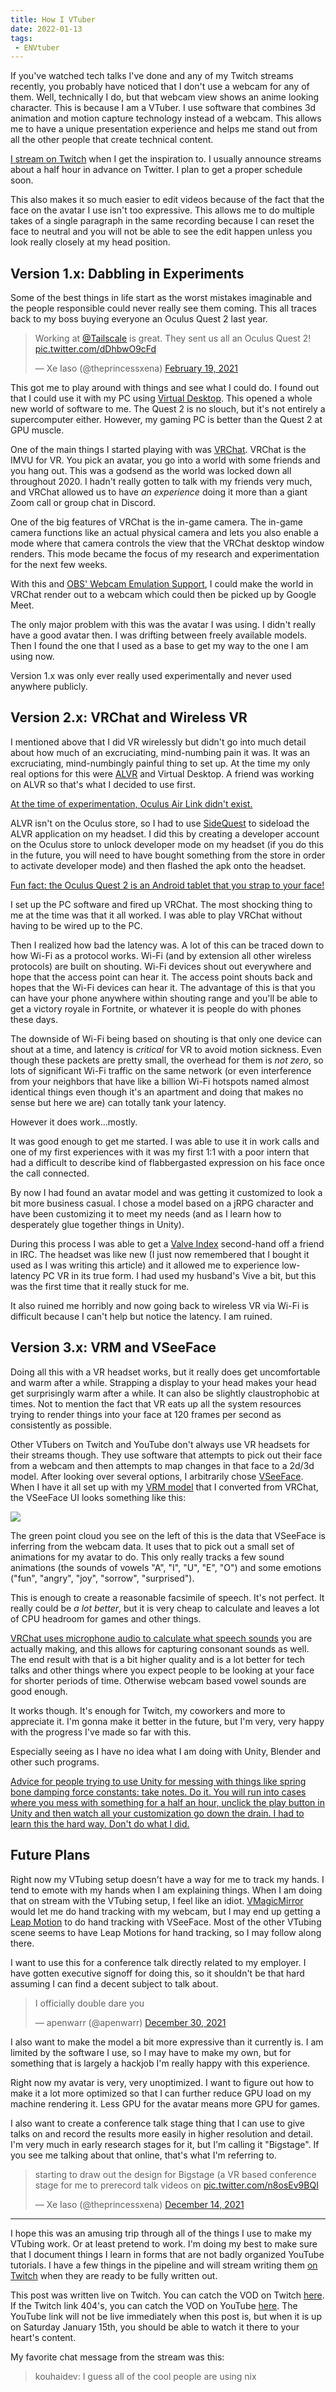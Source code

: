 ```yaml
---
title: How I VTuber
date: 2022-01-13
tags:
 - ENVtuber
---
```


If you've watched tech talks I've done and any of my Twitch streams recently,
you probably have noticed that I don't use a webcam for any of them. Well,
technically I do, but that webcam view shows an anime looking character. This is
because I am a VTuber. I use software that combines 3d animation and motion
capture technology instead of a webcam. This allows me to have a unique
presentation experience and helps me stand out from all the other people that
create technical content.

[I stream <a href="https://twitch.tv/princessxen">on Twitch</a> when I get the
inspiration to. I usually announce streams about a half hour in advance on
Twitter. I plan to get a proper schedule soon.](conversation://Cadey/enby)

This also makes it so much easier to edit videos because of the fact that the
face on the avatar I use isn't too expressive. This allows me to do multiple
takes of a single paragraph in the same recording because I can reset the face
to neutral and you will not be able to see the edit happen unless you look
really closely at my head position.

## Version 1.x: Dabbling in Experiments

Some of the best things in life start as the worst mistakes imaginable and the
people responsible could never really see them coming. This all traces back to
my boss buying everyone an Oculus Quest 2 last year.

<blockquote class="twitter-tweet"><p lang="en" dir="ltr">Working at <a href="https://twitter.com/Tailscale?ref_src=twsrc%5Etfw">@Tailscale</a> is great. They sent us all an Oculus Quest 2! <a href="https://t.co/dDhbwO9cFd">pic.twitter.com/dDhbwO9cFd</a></p>&mdash; Xe Iaso (@theprincessxena) <a href="https://twitter.com/theprincessxena/status/1362871906597224456?ref_src=twsrc%5Etfw">February 19, 2021</a></blockquote> <script async src="https://platform.twitter.com/widgets.js" charset="utf-8"></script>

This got me to play around with things and see what I could do. I found out that
I could use it with my PC using [Virtual Desktop](https://www.vrdesktop.net/).
This opened a whole new world of software to me. The Quest 2 is no slouch, but
it's not entirely a supercomputer either. However, my gaming PC is better than
the Quest 2 at GPU muscle.

One of the main things I started playing with was
[VRChat](https://hello.vrchat.com/). VRChat is the IMVU for VR. You pick an
avatar, you go into a world with some friends and you hang out. This was a
godsend as the world was locked down all throughout 2020. I hadn't really gotten
to talk with my friends very much, and VRChat allowed us to have _an experience_
doing it more than a giant Zoom call or group chat in Discord.

One of the big features of VRChat is the in-game camera. The in-game camera
functions like an actual physical camera and lets you also enable a mode where
that camera controls the view that the VRChat desktop window renders. This mode
became the focus of my research and experimentation for the next few weeks.

With this and [OBS' Webcam Emulation
Support](https://obsproject.com/forum/resources/obs-virtualcam.949/), I could
make the world in VRChat render out to a webcam which could then be picked up by
Google Meet.

The only major problem with this was the avatar I was using. I didn't really
have a good avatar then. I was drifting between freely available models. Then I
found the one that I used as a base to get my way to the one I am using now.

Version 1.x was only ever really used experimentally and never used anywhere
publicly. 

## Version 2.x: VRChat and Wireless VR

I mentioned above that I did VR wirelessly but didn't go into much detail about
how much of an excruciating, mind-numbing pain it was. It was an excruciating,
mind-numbingly painful thing to set up. At the time my only real options for
this were [ALVR](https://alvr-org.github.io/) and Virtual Desktop. A friend was
working on ALVR so that's what I decided to use first.

[At the time of experimentation, Oculus Air Link didn't
exist.](conversation://Cadey/coffee)

ALVR isn't on the Oculus store, so I had to use
[SideQuest](https://sidequestvr.com/) to sideload the ALVR application on my
headset. I did this by creating a developer account on the Oculus store to
unlock developer mode on my headset (if you do this in the future, you will need
to have bought something from the store in order to activate developer mode) and
then flashed the apk onto the headset.

[Fun fact: the Oculus Quest 2 is an Android tablet that you strap to your
face!](conversation://Mara/happy)

I set up the PC software and fired up VRChat. The most shocking thing to me at
the time was that it all worked. I was able to play VRChat without having to be
wired up to the PC.

Then I realized how bad the latency was. A lot of this can be traced down to how
Wi-Fi as a protocol works. Wi-Fi (and by extension all other wireless protocols)
are built on shouting. Wi-Fi devices shout out everywhere and hope that the
access point can hear it. The access point shouts back and hopes that the Wi-Fi
devices can hear it. The advantage of this is that you can have your phone
anywhere within shouting range and you'll be able to get a victory royale in
Fortnite, or whatever it is people do with phones these days.

The downside of Wi-Fi being based on shouting is that only one device can shout
at a time, and latency is _critical_ for VR to avoid motion sickness. Even
though these packets are pretty small, the overhead for them is _not zero_, so
lots of significant Wi-Fi traffic on the same network (or even interference from
your neighbors that have like a billion Wi-Fi hotspots named almost identical
things even though it's an apartment and doing that makes no sense but here we
are) can totally tank your latency.

However it does work...mostly.

It was good enough to get me started. I was able to use it in work calls and one
of my first experiences with it was my first 1:1 with a poor intern that had a
difficult to describe kind of flabbergasted expression on his face once the call
connected.

By now I had found an avatar model and was getting it customized to look a bit
more business casual. I chose a model based on a jRPG character and have been
customizing it to meet my needs (and as I learn how to desperately glue together
things in Unity).

During this process I was able to get a [Valve
Index](https://store.steampowered.com/valveindex) second-hand off a friend in
IRC. The headset was like new (I just now remembered that I bought it used as I
was writing this article) and it allowed me to experience low-latency PC VR in
its true form. I had used my husband's Vive a bit, but this was the first time
that it really stuck for me.

It also ruined me horribly and now going back to wireless VR via Wi-Fi is
difficult because I can't help but notice the latency. I am ruined.

## Version 3.x: VRM and VSeeFace

Doing all this with a VR headset works, but it really does get uncomfortable and
warm after a while. Strapping a display to your head makes your head get
surprisingly warm after a while. It can also be slightly claustrophobic at
times. Not to mention the fact that VR eats up all the system resources trying
to render things into your face at 120 frames per second as consistently as
possible.

Other VTubers on Twitch and YouTube don't always use VR headsets for their
streams though. They use software that attempts to pick out their face from a
webcam and then attempts to map changes in that face to a 2d/3d model. After
looking over several options, I arbitrarily chose
[VSeeFace](https://www.vseeface.icu/). When I have it all set up with my [VRM
model](/blog/vrchat-avatar-to-vrm-vtubing-2022-01-02) that I converted from
VRChat, the VSeeFace UI looks something like this:

![](https://cdn.christine.website/file/christine-static/blog/Screenshot+2022-01-12+204631.png)

The green point cloud you see on the left of this is the data that VSeeFace is
inferring from the webcam data. It uses that to pick out a small set of
animations for my avatar to do. This only really tracks a few sound animations
(the sounds of vowels "A", "I", "U", "E", "O") and some emotions ("fun",
"angry", "joy", "sorrow", "surprised").

This is enough to create a reasonable facsimile of speech. It's not perfect. It
really could be _a lot better_, but it is very cheap to calculate and leaves a
lot of CPU headroom for games and other things.

[VRChat uses microphone audio to calculate what <a
href="https://developer.oculus.com/documentation/unity/audio-ovrlipsync-viseme-reference/">speech
sounds</a> you are actually making, and this allows for capturing consonant
sounds as well. The end result with that is a bit higher quality and is a lot
better for tech talks and other things where you expect people to be looking at
your face for shorter periods of time. Otherwise webcam based vowel sounds are
good enough.](conversation://Mara/hacker)

It works though. It's enough for Twitch, my coworkers and more to appreciate it.
I'm gonna make it better in the future, but I'm very, very happy with the
progress I've made so far with this.

Especially seeing as I have no idea what I am doing with Unity, Blender and
other such programs.

[Advice for people trying to use Unity for messing with things like spring bone
damping force constants: take notes. Do it. You will run into cases where you
mess with something for a half an hour, unclick the play button in Unity and
then watch all your customization go down the drain. I had to learn this the
hard way. Don't do what I did.](conversation://Cadey/coffee)

## Future Plans

Right now my VTubing setup doesn't have a way for me to track my hands. I tend
to emote with my hands when I am explaining things. When I am doing that on
stream with the VTubing setup, I feel like an idiot.
[VMagicMirror](https://malaybaku.github.io/VMagicMirror/en/index) would let me
do hand tracking with my webcam, but I may end up getting a [Leap
Motion](https://www.ultraleap.com/product/leap-motion-controller/) to do hand
tracking with VSeeFace. Most of the other VTubing scene seems to have Leap
Motions for hand tracking, so I may follow along there.

I want to use this for a conference talk directly related to my employer. I have
gotten executive signoff for doing this, so it shouldn't be that hard assuming I
can find a decent subject to talk about.

<blockquote class="twitter-tweet"><p lang="en" dir="ltr">I officially double dare you</p>&mdash; apenwarr (@apenwarr) <a href="https://twitter.com/apenwarr/status/1476592790201303041?ref_src=twsrc%5Etfw">December 30, 2021</a></blockquote> <script async src="https://platform.twitter.com/widgets.js" charset="utf-8"></script>

I also want to make the model a bit more expressive than it currently is. I am
limited by the software I use, so I may have to make my own, but for something
that is largely a hackjob I'm really happy with this experience.

Right now my avatar is very, very unoptimized. I want to figure out how to make
it a lot more optimized so that I can further reduce GPU load on my machine
rendering it. Less GPU for the avatar means more GPU for games.

I also want to create a conference talk stage thing that I can use to give talks
on and record the results more easily in higher resolution and detail. I'm very
much in early research stages for it, but I'm calling it "Bigstage". If you see
me talking about that online, that's what I'm referring to.

<blockquote class="twitter-tweet"><p lang="en" dir="ltr">starting to draw out the design for Bigstage (a VR based conference stage for me to prerecord talk videos on <a href="https://t.co/n8osEv9BQI">pic.twitter.com/n8osEv9BQI</a></p>&mdash; Xe Iaso (@theprincessxena) <a href="https://twitter.com/theprincessxena/status/1470763334400159747?ref_src=twsrc%5Etfw">December 14, 2021</a></blockquote> <script async src="https://platform.twitter.com/widgets.js" charset="utf-8"></script>

---

I hope this was an amusing trip through all of the things I use to make my
VTubing work. Or at least pretend to work. I'm doing my best to make sure that I
document things I learn in forms that are not badly organized YouTube tutorials.
I have a few things in the pipeline and will stream writing them [on
Twitch](https://twitch.tv/princessxen) when they are ready to be fully written
out.

This post was written live on Twitch. 
You can catch the VOD on Twitch [here](https://www.twitch.tv/videos/1261737101).
If the Twitch link 404's, you can catch the VOD on YouTube
[here](https://youtu.be/BYIlYMM6_Cw).
The YouTube link will not be live immediately when this post is, but when it is
up on Saturday January 15th, you should be able to watch it there to your
heart's content.

My favorite chat message from the stream was this:

> kouhaidev: I guess all of the cool people are using nix
